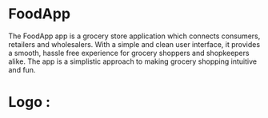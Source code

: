 # FoodApp
The FoodApp app is a grocery store application which connects consumers, retailers
and wholesalers. With a simple and clean user interface, it provides a smooth, hassle
free experience for grocery shoppers and shopkeepers alike. The app is a simplistic
approach to making grocery shopping intuitive and fun.
# Logo :

